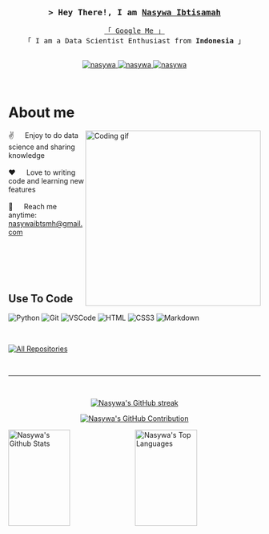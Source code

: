 <!--
<h2 align="center">
  Welcome to my Github Account!
</h2>
-->



<!-- Intro  -->
<h3 align="center">
        <samp>&gt; Hey There!, I am
                <b><a target="_blank" href="https://madebynas.com">Nasywa Ibtisamah</a></b>
        </samp>
</h3>


<p align="center"> 
  <samp>
    <a href="https://www.google.com/search?q=Nasywa+Ibtisamah">「 Google Me 」</a>
    <br>
    「 I am a Data Scientist Enthusiast from <b>Indonesia</b> 」
    <br>
    <br>
  </samp>
</p>

<p align="center">
 <a href="https://madebynas.com" target="blank">
  <img src="https://img.shields.io/badge/Website-DC143C?style=for-the-badge&logo=medium&logoColor=white" alt="nasywa" />
 </a>
 <a href="https://linkedin.com/in/nasywa" target="_blank">
  <img src="https://img.shields.io/badge/LinkedIn-0077B5?style=for-the-badge&logo=linkedin&logoColor=white" alt="nasywa"/>
 </a>
 <a href="https://medium.com/@ynas.edutainment" target="_blank">
  <img src="https://img.shields.io/badge/Medium-12100E?style=for-the-badge&logo=medium&logoColor=white)" alt="nasywa"/>
 </a>
  
</p>
<br />

<!-- About Section -->
 # About me
 
<p>
 <img align="right" width="350" src="/assets/programmer.gif" alt="Coding gif" />
  
 ✌️ &emsp; Enjoy to do data science and sharing knowledge <br/><br/>
 ❤️ &emsp; Love to writing code and learning new features<br/><br/>
 📧 &emsp; Reach me anytime: nasywaibtsmh@gmail.com<br/><br/>

</p>

<br/>
<br/>
<br/>

## Use To Code


![Python](https://img.shields.io/badge/python-3670A0?style=for-the-badge&logo=python&logoColor=ffdd54)
![Git](https://img.shields.io/badge/Git-F05032?style=for-the-badge&logo=git&logoColor=white)
![VSCode](https://img.shields.io/badge/Visual_Studio-0078d7?style=for-the-badge&logo=visual%20studio&logoColor=white)
![HTML](https://img.shields.io/badge/HTML5-E34F26?style=for-the-badge&logo=html5&logoColor=white)
![CSS3](https://img.shields.io/badge/CSS3-1572B6?style=for-the-badge&logo=css3&logoColor=white)
![Markdown](https://img.shields.io/badge/Markdown-000000?style=for-the-badge&logo=markdown&logoColor=white)

<br/>

<p align="left">
  <a href="https://github.com/nasywa-ibtisamah?tab=repositories" target="_blank"><img alt="All Repositories" title="All Repositories" src="https://img.shields.io/badge/-All%20Repos-2962FF?style=for-the-badge&logo=koding&logoColor=white"/></a>
</p>

<br/>
<hr/>
<br/>

<p align="center">
  <a href="https://github.com/nasywa-ibtisamah">
    <img src="https://github-readme-streak-stats.herokuapp.com/?user=nasywa-ibtisamah&theme=radical&border=7F3FBF&background=0D1117" alt="Nasywa's GitHub streak"/>
  </a>
</p>

<p align="center">
  <a href="https://github.com/nasywa-ibtisamah">
    <img src="https://github-profile-summary-cards.vercel.app/api/cards/profile-details?username=nasywa-ibtisamah&theme=radical" alt="Nasywa's GitHub Contribution"/>
  </a>
</p>

<a> 
    <a href="https://github.com/nasywa-ibtisamah"><img alt="Nasywa's Github Stats" src="https://denvercoder1-github-readme-stats.vercel.app/api?username=nasywa-ibtisamah&show_icons=true&count_private=true&theme=react&border_color=7F3FBF&bg_color=0D1117&title_color=F85D7F&icon_color=F8D866" height="192px" width="49.5%"/></a>
  <a href="https://github.com/nasywa-ibtisamah"><img alt="Nasywa's Top Languages" src="https://denvercoder1-github-readme-stats.vercel.app/api/top-langs/?username=nasywa-ibtisamah&langs_count=8&layout=compact&theme=react&border_color=7F3FBF&bg_color=0D1117&title_color=F85D7F&icon_color=F8D866" height="192px" width="49.5%"/></a>
  <br/>
</a>
